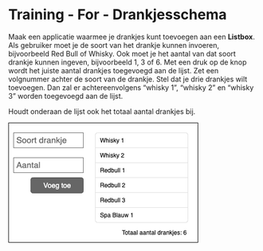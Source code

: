 # Training - For - Drankjesschema

Maak een applicatie waarmee je drankjes kunt toevoegen aan een **Listbox**. Als gebruiker moet je de soort van het drankje kunnen invoeren, bijvoorbeeld Red Bull of Whisky. Ook moet je het aantal van dat soort drankje kunnen ingeven, bijvoorbeeld 1, 3 of 6. Met een druk op de knop wordt het juiste aantal drankjes toegevoegd aan de lijst. Zet een volgnummer achter de soort van de drankje. Stel dat je drie drankjes wilt toevoegen. Dan zal er achtereenvolgens “whisky 1”, “whisky 2” en “whisky 3” worden toegevoegd aan de lijst. 

Houdt onderaan de lijst ook het totaal aantal drankjes bij.

![Userinterface](figures/Drankjesschema-ui.png)
